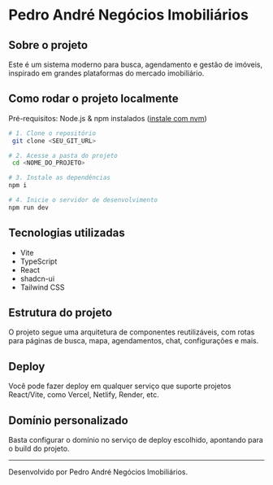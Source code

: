 # Pedro André Negócios Imobiliários

## Sobre o projeto

Este é um sistema moderno para busca, agendamento e gestão de imóveis, inspirado em grandes plataformas do mercado imobiliário.

## Como rodar o projeto localmente

Pré-requisitos: Node.js & npm instalados ([instale com nvm](https://github.com/nvm-sh/nvm#installing-and-updating))

```sh
# 1. Clone o repositório
 git clone <SEU_GIT_URL>

# 2. Acesse a pasta do projeto
 cd <NOME_DO_PROJETO>

# 3. Instale as dependências
npm i

# 4. Inicie o servidor de desenvolvimento
npm run dev
```

## Tecnologias utilizadas

- Vite
- TypeScript
- React
- shadcn-ui
- Tailwind CSS

## Estrutura do projeto

O projeto segue uma arquitetura de componentes reutilizáveis, com rotas para páginas de busca, mapa, agendamentos, chat, configurações e mais.

## Deploy

Você pode fazer deploy em qualquer serviço que suporte projetos React/Vite, como Vercel, Netlify, Render, etc.

## Domínio personalizado

Basta configurar o domínio no serviço de deploy escolhido, apontando para o build do projeto.

---

Desenvolvido por Pedro André Negócios Imobiliários.
